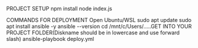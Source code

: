 PROJECT SETUP
npm install
node index.js

COMMANDS FOR DEPLOYMENT
Open Ubuntu/WSL
sudo apt update
sudo apt install ansible -y
ansible --version
cd /mnt/c/Users/<YourWindowsUsername>.....GET INTO YOUR PROJECT FOLDER(Diskname should be in lowercase and use forward slash)
ansible-playbook deploy.yml



